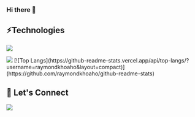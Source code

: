 ### Hi there 👋
<h2>⚡Technologies</h2>
<p>
  <img src="https://skillicons.dev/icons?i=js,react,html,css,github,nodejs,vscode,figma,docker,aws,bootstrap,webpack,express" />
</p>
<p>
 <img src="https://github-readme-stats.vercel.app/api?username=raymondkhoaho&count_private=true&show_icons=true&include_all_commits=true">
[![Top Langs](https://github-readme-stats.vercel.app/api/top-langs/?username=raymondkhoaho&layout=compact)](https://github.com/raymondkhoaho/github-readme-stats)
 </p>

<h2>🤝 Let's Connect</h2> 
<p>
  <a href="https://www.linkedin.com/in/raymondkhoaho/">
    <img src="https://skillicons.dev/icons?i=linkedin" />
  </a>
</p>
<!--
**raymondkhoaho/raymondkhoaho** is a ✨ _special_ ✨ repository because its `README.md` (this file) appears on your GitHub profile.


Here are some ideas to get you started:

- 🔭 I’m currently working on ...
- 🌱 I’m currently learning ...
- 👯 I’m looking to collaborate on ...
- 🤔 I’m looking for help with ...
- 💬 Ask me about ...
- 📫 How to reach me: ...
- 😄 Pronouns: ...
- ⚡ Fun fact: ...
-->
